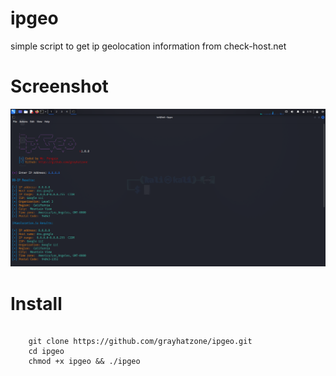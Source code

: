 # ipgeo
simple script to get ip geolocation information from check-host.net

# Screenshot
<img src="screenshot.png" />

# Install
<pre>
  <code>
    git clone https://github.com/grayhatzone/ipgeo.git
    cd ipgeo
    chmod +x ipgeo && ./ipgeo
  </code>
</pre>
